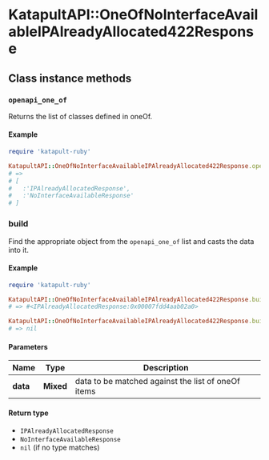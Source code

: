 # KatapultAPI::OneOfNoInterfaceAvailableIPAlreadyAllocated422Response

## Class instance methods

### `openapi_one_of`

Returns the list of classes defined in oneOf.

#### Example

```ruby
require 'katapult-ruby'

KatapultAPI::OneOfNoInterfaceAvailableIPAlreadyAllocated422Response.openapi_one_of
# =>
# [
#   :'IPAlreadyAllocatedResponse',
#   :'NoInterfaceAvailableResponse'
# ]
```

### build

Find the appropriate object from the `openapi_one_of` list and casts the data into it.

#### Example

```ruby
require 'katapult-ruby'

KatapultAPI::OneOfNoInterfaceAvailableIPAlreadyAllocated422Response.build(data)
# => #<IPAlreadyAllocatedResponse:0x00007fdd4aab02a0>

KatapultAPI::OneOfNoInterfaceAvailableIPAlreadyAllocated422Response.build(data_that_doesnt_match)
# => nil
```

#### Parameters

| Name | Type | Description |
| ---- | ---- | ----------- |
| **data** | **Mixed** | data to be matched against the list of oneOf items |

#### Return type

- `IPAlreadyAllocatedResponse`
- `NoInterfaceAvailableResponse`
- `nil` (if no type matches)


